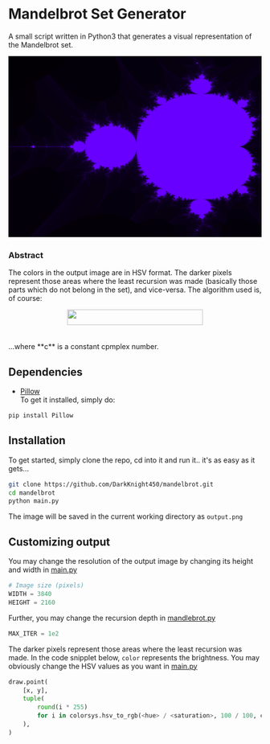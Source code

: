 # Mandelbrot Set Generator 
A small script written in Python3 that generates a visual representation of the Mandelbrot set.

<p align="center">
    <img width="640" height="360" src="./sample.png" alt="Mandlebrot set">
</p>

### Abstract
The colors in the output image are in HSV format. The darker pixels represent those areas where the least recursion was made (basically those parts which do not belong in the set), and vice-versa. The algorithm used is, of course:
<p align="center">
    <img width="270" height="31" src="https://user-images.githubusercontent.com/64155209/147411256-fd0ec010-f76f-4887-9fc8-140e588aca20.png">
</p>
</br>
...where **c** is a constant cpmplex number. 

## Dependencies
- [Pillow](https://pypi.org/project/Pillow/) </br>
To get it installed, simply do: 
```sh
pip install Pillow
```

## Installation
To get started, simply clone the repo, cd into it and run it.. it's as easy as it gets...
```sh
git clone https://github.com/DarkKnight450/mandelbrot.git
cd mandelbrot
python main.py
```
The image will be saved in the current working directory as `output.png`

## Customizing output
You may change the resolution of the output image by changing its height and width in [main.py](https://github.com/DarkKnight450/mandelbrot/blob/main/main.py#L6)
```python
# Image size (pixels)
WIDTH = 3840
HEIGHT = 2160
```
Further, you may change the recursion depth in [mandlebrot.py](https://github.com/DarkKnight450/mandelbrot/blob/main/mandelbrot.py#L3)
```python
MAX_ITER = 1e2
```
The darker pixels represent those areas where the least recursion was made.
In the code snipplet below, `color` represents the brightness. You may obviously change the HSV values as you want in [main.py](https://github.com/DarkKnight450/mandelbrot/blob/main/main.py#L43)
```python
draw.point(
    [x, y],
    tuple(
        round(i * 255)
        for i in colorsys.hsv_to_rgb(<hue> / <saturation>, 100 / 100, color / 100)
    ),
)
```

